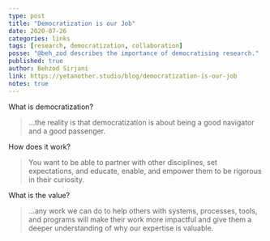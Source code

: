 ```yaml
---
type: post
title: "Democratization is our Job"
date: 2020-07-26
categories: links
tags: [research, democratization, collaboration]
posse: "@beh_zod describes the importance of democratising research."
published: true
author: Behzod Sirjani
link: https://yetanother.studio/blog/democratization-is-our-job
notes: true
---
```


What is democratization?

> …the reality is that democratization is about being a good navigator and a good passenger.

How does it work?

> You want to be able to partner with other disciplines, set expectations, and educate, enable, and empower them to be rigorous in their curiosity.

What is the value?

> …any work we can do to help others with systems, processes, tools, and programs will make their work more impactful and give them a deeper understanding of why our expertise is valuable.
